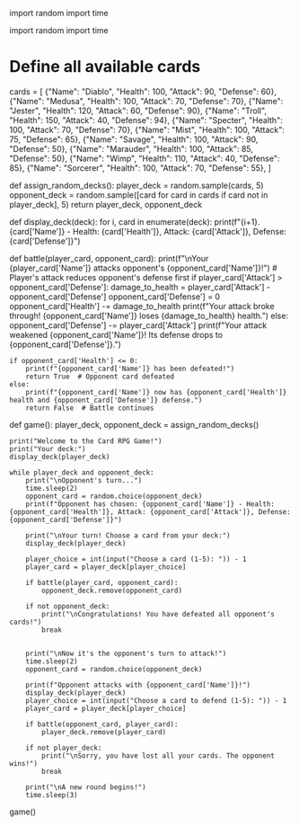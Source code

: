 import random 
import time

import random
import time

# Define all available cards
cards = [
    {"Name": "Diablo", "Health": 100, "Attack": 90, "Defense": 60},
    {"Name": "Medusa", "Health": 100, "Attack": 70, "Defense": 70},
    {"Name": "Jester", "Health": 120, "Attack": 60, "Defense": 90},
    {"Name": "Troll", "Health": 150, "Attack": 40, "Defense": 94},
    {"Name": "Specter", "Health": 100, "Attack": 70, "Defense": 70},
    {"Name": "Mist", "Health": 100, "Attack": 75, "Defense": 65},
    {"Name": "Savage", "Health": 100, "Attack": 90, "Defense": 50},
    {"Name": "Marauder", "Health": 100, "Attack": 85, "Defense": 50},
    {"Name": "Wimp", "Health": 110, "Attack": 40, "Defense": 85},
    {"Name": "Sorcerer", "Health": 100, "Attack": 70, "Defense": 55},
]

def assign_random_decks():
    player_deck = random.sample(cards, 5)
    opponent_deck = random.sample([card for card in cards if card not in player_deck], 5)
    return player_deck, opponent_deck

def display_deck(deck):
    for i, card in enumerate(deck):
        print(f"{i+1}. {card['Name']} - Health: {card['Health']}, Attack: {card['Attack']}, Defense: {card['Defense']}")

def battle(player_card, opponent_card):
    print(f"\nYour {player_card['Name']} attacks opponent's {opponent_card['Name']}!")
    # Player's attack reduces opponent's defense first
    if player_card['Attack'] > opponent_card['Defense']:
        damage_to_health = player_card['Attack'] - opponent_card['Defense']
        opponent_card['Defense'] = 0
        opponent_card['Health'] -= damage_to_health
        print(f"Your attack broke through! {opponent_card['Name']} loses {damage_to_health} health.")
    else:
        opponent_card['Defense'] -= player_card['Attack']
        print(f"Your attack weakened {opponent_card['Name']}! Its defense drops to {opponent_card['Defense']}.")

    if opponent_card['Health'] <= 0:
        print(f"{opponent_card['Name']} has been defeated!")
        return True  # Opponent card defeated
    else:
        print(f"{opponent_card['Name']} now has {opponent_card['Health']} health and {opponent_card['Defense']} defense.")
        return False  # Battle continues

def game():
    player_deck, opponent_deck = assign_random_decks()
    
    print("Welcome to the Card RPG Game!")
    print("Your deck:")
    display_deck(player_deck)
    
    while player_deck and opponent_deck:
        print("\nOpponent's turn...")
        time.sleep(2)
        opponent_card = random.choice(opponent_deck)
        print(f"Opponent has chosen: {opponent_card['Name']} - Health: {opponent_card['Health']}, Attack: {opponent_card['Attack']}, Defense: {opponent_card['Defense']}")
        
        print("\nYour turn! Choose a card from your deck:")
        display_deck(player_deck)
        
        player_choice = int(input("Choose a card (1-5): ")) - 1
        player_card = player_deck[player_choice]

        if battle(player_card, opponent_card):
            opponent_deck.remove(opponent_card)
        
        if not opponent_deck:
            print("\nCongratulations! You have defeated all opponent's cards!")
            break
        

        print("\nNow it's the opponent's turn to attack!")
        time.sleep(2)
        opponent_card = random.choice(opponent_deck)
        
        print(f"Opponent attacks with {opponent_card['Name']}!")
        display_deck(player_deck)
        player_choice = int(input("Choose a card to defend (1-5): ")) - 1
        player_card = player_deck[player_choice]
        
        if battle(opponent_card, player_card):
            player_deck.remove(player_card)

        if not player_deck:
            print("\nSorry, you have lost all your cards. The opponent wins!")
            break
        
        print("\nA new round begins!")
        time.sleep(3)

game()
